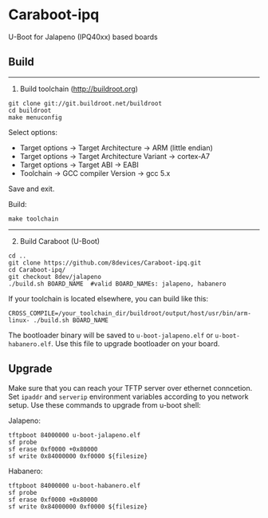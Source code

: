 Caraboot-ipq
========

U-Boot for Jalapeno (IPQ40xx) based boards


Build
-------

----
1) Build toolchain (http://buildroot.org)

```
git clone git://git.buildroot.net/buildroot
cd buildroot
make menuconfig
```
Select options:
* Target options -> Target Architecture -> ARM (little endian)
* Target options -> Target Architecture Variant -> cortex-A7
* Target options -> Target ABI -> EABI
* Toolchain -> GCC compiler Version -> gcc 5.x

Save and exit.

Build:
```
make toolchain
```
----
2) Build Caraboot (U-Boot)

```
cd ..
git clone https://github.com/8devices/Caraboot-ipq.git
cd Caraboot-ipq/
git checkout 8dev/jalapeno
./build.sh BOARD_NAME  #valid BOARD_NAMEs: jalapeno, habanero
```

If your toolchain is located elsewhere, you can build like this:
```
CROSS_COMPILE=/your_toolchain_dir/buildroot/output/host/usr/bin/arm-linux- ./build.sh BOARD_NAME
```


The bootloader binary will be saved to ```u-boot-jalapeno.elf``` or ```u-boot-habanero.elf```. Use this file to upgrade bootloader on your board.

Upgrade
-------

Make sure that you can reach your TFTP server over ethernet conncetion. Set `ipaddr` and `serverip` environment variables according to you network setup.
Use these commands to upgrade from u-boot shell:

Jalapeno:
```
tftpboot 84000000 u-boot-jalapeno.elf
sf probe
sf erase 0xf0000 +0x80000
sf write 0x84000000 0xf0000 ${filesize}
```
Habanero:
```
tftpboot 84000000 u-boot-habanero.elf
sf probe
sf erase 0xf0000 +0x80000
sf write 0x84000000 0xf0000 ${filesize}
```
